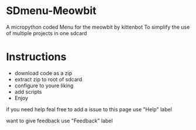 # SDmenu-Meowbit
A micropython coded Menu for the meowbit by kittenbot To simplify the use of multiple projects in one sdcard

# Instructions

- download code as a zip
- extract zip to root of sdcard
- configure to youre liking
- add scripts
- Enjoy

if you need help feal free to add a issue to this page
use "Help" label

want to give feedback use "Feedback" label
